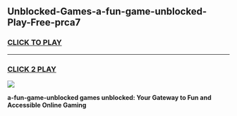 
## Unblocked-Games-a-fun-game-unblocked-Play-Free-prca7
<h3>
<a href="https://premium76.site?title=a-fun-game-unblocked&ref=15A">CLICK TO PLAY</a></h3>
<hr>

<h3>
<a href="https://premium76.site?title=a-fun-game-unblocked&ref=15A">CLICK 2 PLAY</a>
  
</h3>

<a href="https://premium76.site?title=a-fun-game-unblocked&ref=15A"><img src="https://clearcache.store/games.png"></a>


**a-fun-game-unblocked games unblocked: Your Gateway to Fun and Accessible Online Gaming**
